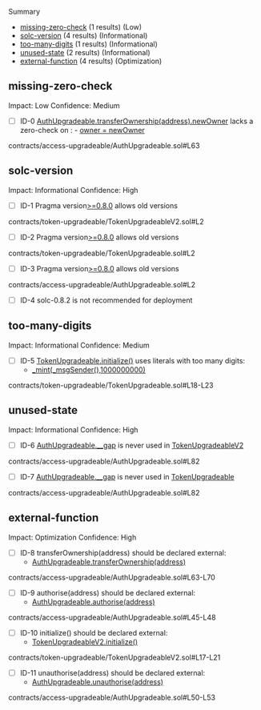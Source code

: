 Summary
 - [missing-zero-check](#missing-zero-check) (1 results) (Low)
 - [solc-version](#solc-version) (4 results) (Informational)
 - [too-many-digits](#too-many-digits) (1 results) (Informational)
 - [unused-state](#unused-state) (2 results) (Informational)
 - [external-function](#external-function) (4 results) (Optimization)
## missing-zero-check
Impact: Low
Confidence: Medium
 - [ ] ID-0
[AuthUpgradeable.transferOwnership(address).newOwner](contracts/access-upgradeable/AuthUpgradeable.sol#L63) lacks a zero-check on :
		- [owner = newOwner](contracts/access-upgradeable/AuthUpgradeable.sol#L65)

contracts/access-upgradeable/AuthUpgradeable.sol#L63


## solc-version
Impact: Informational
Confidence: High
 - [ ] ID-1
Pragma version[>=0.8.0](contracts/token-upgradeable/TokenUpgradeableV2.sol#L2) allows old versions

contracts/token-upgradeable/TokenUpgradeableV2.sol#L2


 - [ ] ID-2
Pragma version[>=0.8.0](contracts/token-upgradeable/TokenUpgradeable.sol#L2) allows old versions

contracts/token-upgradeable/TokenUpgradeable.sol#L2


 - [ ] ID-3
Pragma version[>=0.8.0](contracts/access-upgradeable/AuthUpgradeable.sol#L2) allows old versions

contracts/access-upgradeable/AuthUpgradeable.sol#L2


 - [ ] ID-4
solc-0.8.2 is not recommended for deployment

## too-many-digits
Impact: Informational
Confidence: Medium
 - [ ] ID-5
[TokenUpgradeable.initialize()](contracts/token-upgradeable/TokenUpgradeable.sol#L18-L23) uses literals with too many digits:
	- [_mint(_msgSender(),1000000000)](contracts/token-upgradeable/TokenUpgradeable.sol#L22)

contracts/token-upgradeable/TokenUpgradeable.sol#L18-L23


## unused-state
Impact: Informational
Confidence: High
 - [ ] ID-6
[AuthUpgradeable.__gap](contracts/access-upgradeable/AuthUpgradeable.sol#L82) is never used in [TokenUpgradeableV2](contracts/token-upgradeable/TokenUpgradeableV2.sol#L16-L29)

contracts/access-upgradeable/AuthUpgradeable.sol#L82


 - [ ] ID-7
[AuthUpgradeable.__gap](contracts/access-upgradeable/AuthUpgradeable.sol#L82) is never used in [TokenUpgradeable](contracts/token-upgradeable/TokenUpgradeable.sol#L17-L31)

contracts/access-upgradeable/AuthUpgradeable.sol#L82


## external-function
Impact: Optimization
Confidence: High
 - [ ] ID-8
transferOwnership(address) should be declared external:
	- [AuthUpgradeable.transferOwnership(address)](contracts/access-upgradeable/AuthUpgradeable.sol#L63-L70)

contracts/access-upgradeable/AuthUpgradeable.sol#L63-L70


 - [ ] ID-9
authorise(address) should be declared external:
	- [AuthUpgradeable.authorise(address)](contracts/access-upgradeable/AuthUpgradeable.sol#L45-L48)

contracts/access-upgradeable/AuthUpgradeable.sol#L45-L48


 - [ ] ID-10
initialize() should be declared external:
	- [TokenUpgradeableV2.initialize()](contracts/token-upgradeable/TokenUpgradeableV2.sol#L17-L21)

contracts/token-upgradeable/TokenUpgradeableV2.sol#L17-L21


 - [ ] ID-11
unauthorise(address) should be declared external:
	- [AuthUpgradeable.unauthorise(address)](contracts/access-upgradeable/AuthUpgradeable.sol#L50-L53)

contracts/access-upgradeable/AuthUpgradeable.sol#L50-L53


